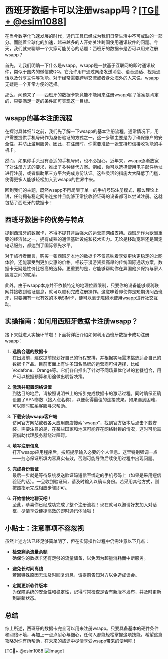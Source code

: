 # 西班牙数据卡可以注册wsapp吗？[[TG💪+ @esim1088](https://t.me/s/esim1088)]

在当今数字化飞速发展的时代，通讯工具已经成为我们日常生活中不可或缺的一部分。而随着全球化的加速，越来越多的人开始关注跨国使用通讯软件的问题。今天，我们就来聊聊一个大家可能关心的话题：西班牙的数据卡是否可以用来注册wsapp？

首先，让我们明确一下什么是wsapp。wsapp是一款基于互联网的即时通讯软件，类似于国内的微信或QQ。它允许用户通过网络发送消息、语音通话、视频通话以及分享文件等功能。对于经常需要跨境交流或者身处海外的人来说，wsapp无疑是一个非常方便的选择。

那么，问题来了——西班牙的数据卡究竟能不能用来注册wsapp呢？答案是肯定的，只要满足一定的条件即可实现这一目标。

## wsapp的基本注册流程

在探讨具体细节之前，我们先了解一下wsapp的基本注册流程。通常情况下，用户需要提供手机号码作为身份验证的方式之一。这一步骤主要是为了确保账户的安全性，并防止滥用服务。因此，在注册时，你需要准备一张支持短信接收功能的手机卡。

然而，如果你手头没有合适的手机号码，也不必担心。近年来，wsapp逐渐放宽了对注册方式的要求，推出了多种替代方案。例如，你可以选择使用电子邮件地址进行注册，或者借助第三方平台完成身份认证。这些灵活的措施大大降低了门槛，使得更多人能够轻松加入到wsapp的世界中来。

回到我们的主题，既然wsapp不再局限于单一的手机号码注册模式，那么理论上讲，任何拥有稳定网络连接并且能够正常接收验证码的设备都可以尝试注册。这就包括了西班牙的数据卡！

## 西班牙数据卡的优势与特点

提到西班牙的数据卡，不得不提其背后强大的运营商网络支持。西班牙作为欧洲重要的经济体之一，拥有成熟的通信基础设施和技术实力。无论是移动宽带还是固定电话服务，都达到了国际领先水平。

对于旅行者而言，购买一张西班牙本地的数据卡不仅意味着享受更快更稳定的上网体验，还能享受到更加实惠的价格。相较于漫游资费高昂的传统国际通话方案，数据卡无疑是性价比极高的选择。更重要的是，它能够帮助你在异国他乡保持与家人朋友之间的联系。

此外，由于wsapp本身并不依赖特定的地理位置限制，只要你的设备能够顺利联网并接收到验证信息，就可以顺利完成注册操作。这意味着即使你是短期访问西班牙，只要拥有一张有效的本地SIM卡，便可以毫无障碍地使用wsapp进行社交互动。

## 实操指南：如何用西班牙数据卡注册wsapp？

接下来就进入实操环节啦！下面将详细介绍如何利用西班牙数据卡成功注册wsapp：

1. **选购合适的数据卡**  
   在出发前，建议提前规划好自己的行程安排，并根据实际需求挑选适合自己的数据卡产品。目前市面上有许多知名品牌的运营商可供选择，比如Vodafone、Orange等。它们各自推出了针对不同场景优化过的套餐组合，用户可以根据预算和用途做出明智决策。

2. **激活并配置网络设置**  
   到达目的地后，请按照说明书上的指引完成数据卡的激活过程。同时确保正确设置了APN参数（接入点名称），以便获得最佳的连接效果。如果遇到困难，可以随时联系客服寻求帮助。

3. **下载安装wsapp客户端**  
   访问官方网站或者各大应用商店搜索“wsapp”，找到官方版本后点击下载安装。需要注意的是，在某些国家和地区可能存在网络封锁的情况，这时可能需要借助代理服务器绕过障碍。

4. **填写注册信息**  
   打开wsapp应用程序后，按照提示输入必要的个人信息。这里特别强调一点——务必保证所填内容真实有效，否则可能导致后续使用过程中出现问题。

5. **完成身份验证**  
   最后一步就是等待系统发送验证码短信至绑定的手机号码上（如果是采用短信验证的话）。一旦收到验证码，请及时输入以确认身份。若采用其他方式，则按照指示完成相应步骤即可。

6. **开始愉快地聊天吧！**  
   至此，恭喜你已经成功完成了整个注册流程！现在就可以邀请好友加入对话框，尽情享受便捷高效的即时通讯体验啦！

## 小贴士：注意事项不容忽视

虽然上述方法已经足够简单明了，但在实际操作过程中仍需注意以下几点：

- **检查剩余流量余额**  
  确保你的数据卡还有足够的流量储备，以免因为超量消耗而中断服务。
  
- **避免长时间离线**  
  若因特殊原因无法及时回复消息，请提前告知对方以免造成误会。

- **定期更新软件版本**  
  为保障系统的安全性和稳定性，记得时常检查是否有新版本发布，并及时更新到最新状态。

## 总结

综上所述，西班牙的数据卡完全可以用来注册wsapp。只要具备基本的硬件条件和网络环境，再加上一点点耐心与细心，任何人都能轻松掌握这项技能。希望这篇攻略对你有所帮助，在未来的旅途中尽情享受wsapp带来的便利吧！

[[TG💪+ @esim1088](https://t.me/s/esim1088) ![Image](https://i.postimg.cc/4NQfJmqS/Snipaste-2025-05-13-00-14-12.png)]